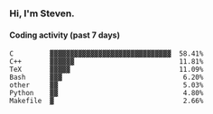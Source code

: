### Hi, I'm Steven.

#### Coding activity (past 7 days)
```
C         ▓▓▓▓▓▓▓▓▓▓▓▓▓▓▓▓▓▓▓▓▓▓▓▓▓▓▓▓▓▓  58.41%
C++       ▓▓▓▓▓▓                          11.81%
TeX       ▓▓▓▓▓                           11.09%
Bash      ▓▓▓                              6.20%
other     ▓▓                               5.03%
Python    ▓▓                               4.80%
Makefile  ▓                                2.66%
```
